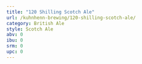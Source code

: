 ```yaml
---
title: "120 Shilling Scotch Ale"
url: /kuhnhenn-brewing/120-shilling-scotch-ale/
category: British Ale
style: Scotch Ale
abv: 0
ibu: 0
srm: 0
upc: 0
---
```


